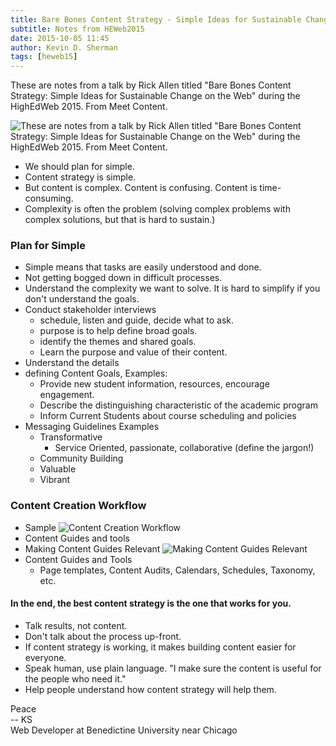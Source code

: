 ```yaml
---
title: Bare Bones Content Strategy - Simple Ideas for Sustainable Change on the Web
subtitle: Notes from HEWeb2015
date: 2015-10-05 11:45
author: Kevin D. Sherman
tags: [heweb15]
---
```


These are notes from a talk by Rick Allen titled "Bare Bones Content Strategy: Simple Ideas for Sustainable Change on the Web" during the HighEdWeb 2015. From Meet Content. 

![These are notes from a talk by Rick Allen titled "Bare Bones Content Strategy: Simple Ideas for Sustainable Change on the Web" during the HighEdWeb 2015. From Meet Content.](https://s3-us-west-2.amazonaws.com/assets.kshermphoto.com/images/2015/heweb2015-bbcontentstrategy.JPG)

* We should plan for simple.
* Content strategy is simple. 
* But content is complex. Content is confusing. Content is time-consuming.
* Complexity is often the problem (solving complex problems with complex solutions, but that is hard to sustain.)

### Plan for Simple
* Simple means that tasks are easily understood and done. 
* Not getting bogged down in difficult processes. 
* Understand the complexity we want to solve. It is hard to simplify if you don't understand the goals.
* Conduct stakeholder interviews
	* schedule, listen and guide, decide what to ask. 
	* purpose is to help define broad goals. 
	* identify the themes and shared goals.
	* Learn the purpose and value of their content.
* Understand the details
* defining Content Goals, Examples:
	* Provide new student information, resources, encourage engagement. 
	* Describe the distinguishing characteristic of the academic program
	* Inform Current Students about course scheduling and policies
* Messaging Guidelines Examples
	* Transformative
		* Service Oriented, passionate, collaborative (define the jargon!)
	* Community Building
	* Valuable
	* Vibrant

### Content Creation Workflow
* Sample
![Content Creation Workflow](https://s3-us-west-2.amazonaws.com/assets.kshermphoto.com/images/2015/heweb2015-bbcontentstrategy_2.JPG)
* Content Guides and tools
* Making Content Guides Relevant
![Making Content Guides Relevant](https://s3-us-west-2.amazonaws.com/assets.kshermphoto.com/images/2015/heweb2015-bbcontentstrategy_3.JPG)
* Content Guides and Tools
	* Page templates, Content Audits, Calendars, Schedules, Taxonomy, etc.

#### In the end, the best content strategy is the one that works for you.

* Talk results, not content. 
* Don't talk about the process up-front.
* If content strategy is working, it makes building content easier for everyone. 
* Speak human, use plain language. "I make sure the content is useful for the people who need it."
* Help people understand how content strategy will help them. 


Peace<br>-- KS<br>Web Developer at Benedictine University near Chicago
